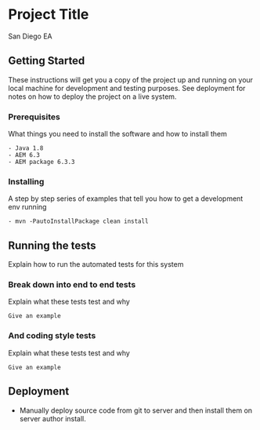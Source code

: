 # Project Title

San Diego EA

## Getting Started

These instructions will get you a copy of the project up and running on your local machine for development and testing purposes. See deployment for notes on how to deploy the project on a live system.

### Prerequisites

What things you need to install the software and how to install them

```
- Java 1.8
- AEM 6.3
- AEM package 6.3.3
```

### Installing

A step by step series of examples that tell you how to get a development env running

```
- mvn -PautoInstallPackage clean install
```

## Running the tests

Explain how to run the automated tests for this system

### Break down into end to end tests

Explain what these tests test and why

```
Give an example
```

### And coding style tests

Explain what these tests test and why

```
Give an example
```

## Deployment

- Manually deploy source code from git to server and then install them on server author install.
